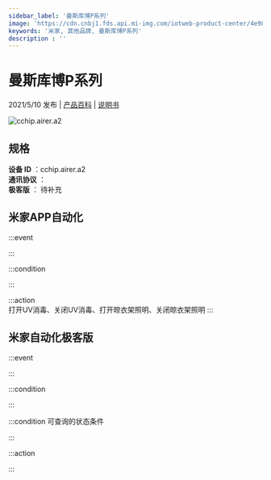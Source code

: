 ```yaml
---
sidebar_label: '曼斯库博P系列'
image: 'https://cdn.cnbj1.fds.api.mi-img.com/iotweb-product-center/4e98b61676449e7e970a2032200245d5_奥达产品拟物图.png?GalaxyAccessKeyId=AKVGLQWBOVIRQ3XLEW&Expires=9223372036854775807&Signature=iOn8RClca3usSdAdL9WDKtFFO9Q='
keywords: '米家, 其他品牌, 曼斯库博P系列'
description : ''
---
```

# 曼斯库博P系列

2021/5/10 发布 | [产品百科](https://home.mi.com/webapp/content/baike/product/index.html?model=cchip.airer.a2/) | [说明书](https://home.mi.com/views/introduction.html?model=cchip.airer.a2&region=cn)

![cchip.airer.a2](https://cdn.cnbj1.fds.api.mi-img.com/iotweb-product-center/4e98b61676449e7e970a2032200245d5_奥达产品拟物图.png?GalaxyAccessKeyId=AKVGLQWBOVIRQ3XLEW&Expires=9223372036854775807&Signature=iOn8RClca3usSdAdL9WDKtFFO9Q=)

## 规格  
> 
**设备 ID** ：cchip.airer.a2  
**通讯协议** ：  
**极客版**  ： 待补充 


## 米家APP自动化  

:::event  

:::

:::condition  

:::

:::action   
打开UV消毒、关闭UV消毒、打开晾衣架照明、关闭晾衣架照明
:::

## 米家自动化极客版  

:::event  

:::

:::condition  

:::

:::condition 可查询的状态条件  

:::

:::action  

:::

        
